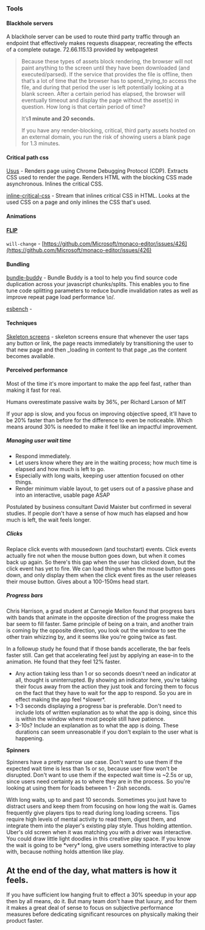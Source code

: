 ### Tools

#### Blackhole servers

A blackhole server can be used to route third party traffic through an endpoint that effectively makes requests disappear, recreating the effects of a complete outage. 72.66.115.13 provided by webpagetest

> Because these types of assets block rendering, the browser will not paint anything to the screen until they have been downloaded \(and executed/parsed\). If the service that provides the file is offline, then that’s a lot of time that the browser has to spend_trying_to access the file, and during that period the user is left potentially looking at a blank screen. After a certain period has elapsed, the browser will eventually timeout and display the page without the asset\(s\) in question. How long is that certain period of time?
>
> It’s**1 minute and 20 seconds.**
>
> If you have any render-blocking, critical, third party assets hosted on an external domain, you run the risk of showing users a blank page for 1.3 minutes.

#### Critical path css

[Usus](https://github.com/gajus/usus) - Renders page using Chrome Debugging Protocol \(CDP\). Extracts CSS used to render the page. Renders HTML with the blocking CSS made asynchronous. Inlines the critical CSS.

[inline-critical-css](https://github.com/yoshuawuyts/inline-critical-css) - Stream that inlines critical CSS in HTML. Looks at the used CSS on a page and only inlines the CSS that's used.

#### Animations

#### [FLIP](https://aerotwist.com/blog/flip-your-animations/)

`will-change` - [https://github.com/Microsoft/monaco-editor/issues/426](https://github.com/Microsoft/monaco-editor/issues/426)

#### Bundling

[bundle-buddy](https://github.com/samccone/bundle-buddy) - Bundle Buddy is a tool to help you find source code duplication across your javascript chunks/splits. This enables you to fine tune code splitting parameters to reduce bundle invalidation rates as well as improve repeat page load performance \o/.

[esbench](https://esbench.com/) -

#### Techniques

[Skeleton screens](https://medium.com/@owencm/reactive-web-design-the-secret-to-building-web-apps-that-feel-amazing-b5cbfe9b7c50) - skeleton screens ensure that whenever the user taps any button or link, the page reacts immediately by transitioning the user to that new page and then \_loading in content to that page \_as the content becomes available.

#### Perceived performance

Most of the time it's more important to make the app feel fast, rather than making it fast for real.

Humans overestimate passive waits by 36%, per Richard Larson of MIT

If your app is slow, and you focus on improving objective speed, it'll have to be 20% faster than before for the difference to even be noticeable. Which means around 30% is needed to make it feel like an impactful improvement.

##### Managing user wait time

* Respond immediately.
* Let users know where they are in the waiting process; how much time is elapsed and how much is left to go.
* Especially with long waits, keeping user attention focused on other things.
* Render minimum viable layout, to get users out of a passive phase and into an interactive, usable page ASAP

Postulated by business consultant David Maister but confirmed in several studies. If people don't have a sense of how much has elapsed and how much is left, the wait feels longer.

##### Clicks

Replace click events with mousedown \(and touchstart\) events. Click events actually fire not when the mouse button goes down, but when it comes back up again. So there's this gap when the user has clicked down, but the click event has yet to fire. We can load things when the mouse button goes down, and only display them when the click event fires as the user releases their mouse button. Gives about a 100-150ms head start.

##### Progress bars

Chris Harrison, a grad student at Carnegie Mellon found that progress bars with bands that animate in the opposite direction of the progress make the bar seem to fill faster. Same principle of being on a train, and another train is coming by the opposite direction, you look out the window to see the other train whizzing by, and it seems like you're going twice as fast.

In a followup study he found that if those bands accellerate, the bar feels faster still. Can get that accelerating feel just by applying an ease-in to the animation. He found that they feel 12% faster.

* Any action taking less than 1 or so seconds doesn't need an indicator at all, thought is uninterrupted. By showing an indicator here, you're taking their focus away from the action they just took and forcing them to focus on the fact that they have to wait for the app to respond. So you are in effect making the app feel \*slower\*.
* 1-3 seconds displaying a progress bar is preferable. Don't need to include lots of written explanation as to what the app is doing, since this is within the window where most people still have patience.
* 3-10s? Include an explanation as to what the app is doing. These durations can seem unreasonable if you don't explain to the user what is happening.

**Spinners**

Spinners have a pretty narrow use case. Don't want to use them if the expected wait time is less than 1s or so, because user flow won't be disrupted. Don't want to use them if the expected wait time is ~2.5s or up, since users need certainty as to where they are in the process. So you're looking at using them for loads between 1 - 2ish seconds.

With long waits, up to and past 10 seconds. Sometimes you just have to distract users and keep them from focusing on how long the wait is. Games frequently give players tips to read during long loading screens. Tips require high levels of mental activity to read them, digest them, and integrate them into the player's existing play style. Thus holding attention. Uber's old screen when it was matching you with a driver was interactive. You could draw little light doodles in this creative play space. If you know the wait is going to be \*very\* long, give users something interactive to play with, because nothing holds attention like play.

## At the end of the day, what matters is how it feels.

If you have sufficient low hanging fruit to effect a 30% speedup in your app then by all means, do it. But many team don't have that luxury, and for them it makes a great deal of sense to focus on subjective performance measures before dedicating significant resources on physically making their product faster.

